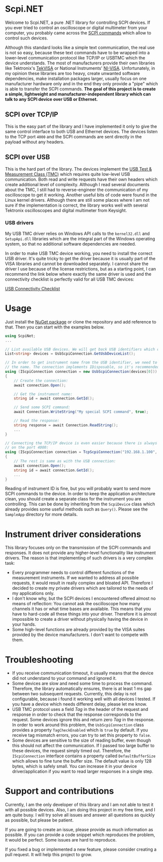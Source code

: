 # Scpi.NET

Welcome to Scpi.NET, a pure .NET library for controlling SCPI devices. If you ever tried to control
an oscilloscope or digital multimeter from your computer, you probably came across the
[SCPI commands](https://en.wikipedia.org/wiki/Standard_Commands_for_Programmable_Instruments)
which allow to control such devices.

Although this standard looks like a simple text communication, the real use is not so easy, because these
text commands have to be wrapped into a lower-level communication protocol like TCP/IP or USBTMC which the device
understands. The most of manufacturers provide their own libraries like Tektronix's
[TekVISA](https://www.tek.com/en/support/software/driver/tekvisa-connectivity-software-v411)
or National Instruments' [NI-VISA](https://www.ni.com/en/support/downloads/drivers/download.ni-visa.html#484351).
Unfortunately, in my opinion these libraries are too heavy, create unwanted software dependencies,
make installation packages larger, usually focus on one manufacturer hardware only and in the end they
only provide a "pipe" which is able to transfer the SCPI commands. **The goal of this project is to create a simple,
lightweight and manufacturer-independent library which can talk to any SCPI device over USB or Ethernet.**

## SCPI over TCP/IP

This is the easy part of the library and I have implemented it only to give the same control interface
to both USB and Ethernet devices. The devices listen to the TCP port `4000` and the SCPI commands are sent
directly in the payload without any headers.

## SCPI over USB

This is the hard part of the library. The devices implement the
[USB Test & Measurement Class (TMC)](https://www.usb.org/document-library/test-measurement-class-specification)
which requires quite low-level USB communication. Both read and write requests have their own headers which
create additional level of complexity. Although I read several documents about the TMC, I still had to
reverse-engineer the communication of my oscilloscope to get it working. Another useful bits of code
were found in the Linux kernel drivers. Although there are still some places where I am not sure if the
implementation is correct, the library works well with several Tektronix oscilloscopes and digital multimeter
from Keysight.

### USB drivers

My USB TMC driver relies on Windows API calls to the `kernel32.dll` and `SetupApi.dll` libraries which are
the integral part of the Windows operating system, so that no additional software dependencies are needed.

In order to make USB TMC device working, you need to install the correct USB driver. It's quite tricky to get
the driver because it is usually part of the VISA libraries and cannot be downloaded separately. I cannot share
the driver I use because of the license restrictions, but as a starting point, I can recommend the link below
where exactly the same driver is used and the connectivity checklist is perfectly valid for all USB TMC devices:

[USB Connectivity Checklist](https://www.siglenteu.com/operating-tip/usb-connectivity-checklist/)

# Usage

Just install the [NuGet package](https://www.nuget.org/packages/ScpiNet) or clone the repository and add
reference to that. Then you can start with the examples below.


```csharp
using ScpiNet;
...

// List available USB devices. We will get back USB identifiers which can be used to open the device.
List<string> devices = UsbScpiConnection.GetUsbDeviceList();

// In order to get instrument name from the USB identifier, we need to open the device and ask it for
// the name. The connection implements IDisposable, so it's recommended to use it in the using block.
using (IScpiConnection connection = new UsbScpiConnection(devices[0]))
{
	// Create the connection:
	await connection.Open();

	// Get the instrument name:
	string id = await connection.GetId();

	// Send some SCPI command:
	await Connection.WriteString("My special SCPI command", true);

	// Read the response:
	string response = await Connection.ReadString();
	...
}

// Connecting the TCP/IP device is even easier because there is always one device listening
// on the port 4000:
using (IScpiConnection connection = TcpScpiConnection("192.168.1.100", 4000))
{
	// The rest is same as with the USB connection:
	await connection.Open();
	string id = await connection.GetId();
	...
}
```

Reading of instrument ID is fine, but you will probably want to send more SCPI commands to the device.
In order to keep the application architecture clean, you should create a separate class for the instrument
you are controlling. This can be done by inheriting from the `ScpiDevice` class which already provides some useful
methods such as `Query()`. Please see the `SampleApp` directory for more details.


# Instrument driver considerations

This library focuses only on the transmission of the SCPI commands and responses. It does not provide
any higher-level functionality like instrument drivers. The reason is that implementing of such drivers
is a very complex task:

- Every programmer needs to control different functions of the measurement instruments. If we wanted to
  address all possible requests, it would result in really complex and bloated API. Therefore I decided
  to create my private drivers which are tailored to the needs of my applications only.
- I don't know why, but the SCPI devices I encountered offered almost no means of reflection: You cannot
  ask the oscilloscope how many channels it has or what time bases are available. This means that you
  have to hard-code all these things into your driver. Therefore it is almost impossible to create a driver
  without physically having the device in your hands.
- Some high-level functions are already provided by the VISA suites provided by the device manufacturers.
  I don't want to compete with them.


# Troubleshooting

- If you receive communication timeout, it usually means that the device did not understand to your command
  and ignored it.
- Some devices are slow and need some time to process the command. Therefore, the library automatically ensures,
  there is at least 1 ms gap between two subsequent requests. Currently, this delay is not configurable, because
  i found it working well with all devices I tested. If you have a device which needs different delay, please let me know.
- USB TMC protocol uses a field *Tag* in the header of the request and response in order to check that the response
  corresponds to the request. Some devices ignore this and return zero *Tag* in the response. In order to work around
  this problem, the `UsbScpiConnection` class provides a property `TagCheckEnabled` which is `true` by default.
  If you receive tag mismatch errors, you can try to set this property to `false`.
- Some devices are sensitive to the size of reading buffer, even though this should not affect the communication.
  If I passed too large buffer to these devices, the request simply timed out. Therefore, the `IScpiConnection`
  interface contains a property called `DefaultBufferSize` which allows to fine tune the buffer size. The default
  value is only 128 bytes, which is safely small. You can increase it in your device driver/application if you
  want to read larger responses in a single step.


# Support and contributions

Currently, I am the only developer of this library and I am not able to test it with all possible devices. Also,
I am doing this project in my free time, and I am quite busy. I will try solve all issues and answer all questions
as quickly as possible, but please be patient.

If you are going to create an issue, please provide as much information as possible. If you can provide a code
snippet which reproduces the problem, it would be perfect. Some issues are hard to reproduce.

If you fixed a bug or implemented a new feature, please consider creating a pull request.  It will help this project
to grow.
